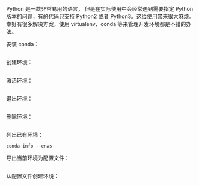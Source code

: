 Python 是一款非常易用的语言， 但是在实际使用中会经常遇到需要指定 Python 版本的问题，有的代码只支持 Python2 或者 Python3。这给使用带来很大麻烦。幸好有很多解决方案，使用 virtualenv、conda 等来管理开发环境都是不错的办法。

安装 conda：

```
```

创建环境：

```

```

激活环境：

```
```

退出环境：

```
```

删除环境：

```
```

列出已有环境：

```
conda info --envs
```

导出当前环境为配置文件：

```
```

从配置文件创建环境：

```
```


